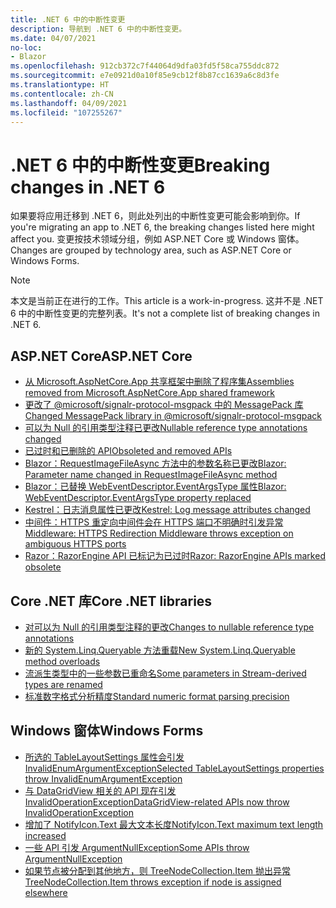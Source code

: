 ```yaml
---
title: .NET 6 中的中断性变更
description: 导航到 .NET 6 中的中断性变更。
ms.date: 04/07/2021
no-loc:
- Blazor
ms.openlocfilehash: 912cb372c7f44064d9dfa03fd5f58ca755ddc872
ms.sourcegitcommit: e7e0921d0a10f85e9cb12f8b87cc1639a6c8d3fe
ms.translationtype: HT
ms.contentlocale: zh-CN
ms.lasthandoff: 04/09/2021
ms.locfileid: "107255267"
---
```

# <a name="breaking-changes-in-net-6"></a><span data-ttu-id="8ff14-103">.NET 6 中的中断性变更</span><span class="sxs-lookup"><span data-stu-id="8ff14-103">Breaking changes in .NET 6</span></span>

<span data-ttu-id="8ff14-104">如果要将应用迁移到 .NET 6，则此处列出的中断性变更可能会影响到你。</span><span class="sxs-lookup"><span data-stu-id="8ff14-104">If you're migrating an app to .NET 6, the breaking changes listed here might affect you.</span></span> <span data-ttu-id="8ff14-105">变更按技术领域分组，例如 ASP.NET Core 或 Windows 窗体。</span><span class="sxs-lookup"><span data-stu-id="8ff14-105">Changes are grouped by technology area, such as ASP.NET Core or Windows Forms.</span></span>

> [!NOTE]
> <span data-ttu-id="8ff14-106">本文是当前正在进行的工作。</span><span class="sxs-lookup"><span data-stu-id="8ff14-106">This article is a work-in-progress.</span></span> <span data-ttu-id="8ff14-107">这并不是 .NET 6 中的中断性变更的完整列表。</span><span class="sxs-lookup"><span data-stu-id="8ff14-107">It's not a complete list of breaking changes in .NET 6.</span></span>

## <a name="aspnet-core"></a><span data-ttu-id="8ff14-108">ASP.NET Core</span><span class="sxs-lookup"><span data-stu-id="8ff14-108">ASP.NET Core</span></span>

- [<span data-ttu-id="8ff14-109">从 Microsoft.AspNetCore.App 共享框架中删除了程序集</span><span class="sxs-lookup"><span data-stu-id="8ff14-109">Assemblies removed from Microsoft.AspNetCore.App shared framework</span></span>](aspnet-core/6.0/assemblies-removed-from-shared-framework.md)
- [<span data-ttu-id="8ff14-110">更改了 @microsoft/signalr-protocol-msgpack 中的 MessagePack 库</span><span class="sxs-lookup"><span data-stu-id="8ff14-110">Changed MessagePack library in @microsoft/signalr-protocol-msgpack</span></span>](aspnet-core/6.0/messagepack-library-change.md)
- [<span data-ttu-id="8ff14-111">可以为 Null 的引用类型注释已更改</span><span class="sxs-lookup"><span data-stu-id="8ff14-111">Nullable reference type annotations changed</span></span>](aspnet-core/6.0/nullable-reference-type-annotations-changed.md)
- [<span data-ttu-id="8ff14-112">已过时和已删除的 API</span><span class="sxs-lookup"><span data-stu-id="8ff14-112">Obsoleted and removed APIs</span></span>](aspnet-core/6.0/obsolete-removed-apis.md)
- [<span data-ttu-id="8ff14-113">Blazor：RequestImageFileAsync 方法中的参数名称已更改</span><span class="sxs-lookup"><span data-stu-id="8ff14-113">Blazor: Parameter name changed in RequestImageFileAsync method</span></span>](aspnet-core/6.0/blazor-parameter-name-changed-in-method.md)
- [<span data-ttu-id="8ff14-114">Blazor：已替换 WebEventDescriptor.EventArgsType 属性</span><span class="sxs-lookup"><span data-stu-id="8ff14-114">Blazor: WebEventDescriptor.EventArgsType property replaced</span></span>](aspnet-core/6.0/blazor-eventargstype-property-replaced.md)
- [<span data-ttu-id="8ff14-115">Kestrel：日志消息属性已更改</span><span class="sxs-lookup"><span data-stu-id="8ff14-115">Kestrel: Log message attributes changed</span></span>](aspnet-core/6.0/kestrel-log-message-attributes-changed.md)
- [<span data-ttu-id="8ff14-116">中间件：HTTPS 重定向中间件会在 HTTPS 端口不明确时引发异常</span><span class="sxs-lookup"><span data-stu-id="8ff14-116">Middleware: HTTPS Redirection Middleware throws exception on ambiguous HTTPS ports</span></span>](aspnet-core/6.0/middleware-ambiguous-https-ports-exception.md)
- [<span data-ttu-id="8ff14-117">Razor：RazorEngine API 已标记为已过时</span><span class="sxs-lookup"><span data-stu-id="8ff14-117">Razor: RazorEngine APIs marked obsolete</span></span>](aspnet-core/6.0/razor-engine-apis-obsolete.md)

## <a name="core-net-libraries"></a><span data-ttu-id="8ff14-118">Core .NET 库</span><span class="sxs-lookup"><span data-stu-id="8ff14-118">Core .NET libraries</span></span>

- [<span data-ttu-id="8ff14-119">对可以为 Null 的引用类型注释的更改</span><span class="sxs-lookup"><span data-stu-id="8ff14-119">Changes to nullable reference type annotations</span></span>](core-libraries/6.0/nullable-ref-type-annotation-changes.md)
- [<span data-ttu-id="8ff14-120">新的 System.Linq.Queryable 方法重载</span><span class="sxs-lookup"><span data-stu-id="8ff14-120">New System.Linq.Queryable method overloads</span></span>](core-libraries/6.0/additional-linq-queryable-method-overloads.md)
- [<span data-ttu-id="8ff14-121">流派生类型中的一些参数已重命名</span><span class="sxs-lookup"><span data-stu-id="8ff14-121">Some parameters in Stream-derived types are renamed</span></span>](core-libraries/6.0/parameters-renamed-on-stream-derived-types.md)
- [<span data-ttu-id="8ff14-122">标准数字格式分析精度</span><span class="sxs-lookup"><span data-stu-id="8ff14-122">Standard numeric format parsing precision</span></span>](core-libraries/6.0/numeric-format-parsing-handles-higher-precision.md)

## <a name="windows-forms"></a><span data-ttu-id="8ff14-123">Windows 窗体</span><span class="sxs-lookup"><span data-stu-id="8ff14-123">Windows Forms</span></span>

- [<span data-ttu-id="8ff14-124">所选的 TableLayoutSettings 属性会引发 InvalidEnumArgumentException</span><span class="sxs-lookup"><span data-stu-id="8ff14-124">Selected TableLayoutSettings properties throw InvalidEnumArgumentException</span></span>](windows-forms/6.0/tablelayoutsettings-apis-throw-invalidenumargumentexception.md)
- [<span data-ttu-id="8ff14-125">与 DataGridView 相关的 API 现在引发 InvalidOperationException</span><span class="sxs-lookup"><span data-stu-id="8ff14-125">DataGridView-related APIs now throw InvalidOperationException</span></span>](windows-forms/6.0/null-owner-causes-invalidoperationexception.md)
- [<span data-ttu-id="8ff14-126">增加了 NotifyIcon.Text 最大文本长度</span><span class="sxs-lookup"><span data-stu-id="8ff14-126">NotifyIcon.Text maximum text length increased</span></span>](windows-forms/6.0/notifyicon-text-max-text-length-increased.md)
- [<span data-ttu-id="8ff14-127">一些 API 引发 ArgumentNullException</span><span class="sxs-lookup"><span data-stu-id="8ff14-127">Some APIs throw ArgumentNullException</span></span>](windows-forms/6.0/apis-throw-argumentnullexception.md)
- [<span data-ttu-id="8ff14-128">如果节点被分配到其他地方，则 TreeNodeCollection.Item 抛出异常</span><span class="sxs-lookup"><span data-stu-id="8ff14-128">TreeNodeCollection.Item throws exception if node is assigned elsewhere</span></span>](windows-forms/6.0/treenodecollection-item-throws-argumentexception.md)
